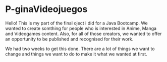 # P-ginaVideojuegos
Hello!
This is my part of the final oject i did for a Java Bootcamp.
We wanted to create somthing for people who is interested in Anime, Manga and Videogames content. 
Also, for all of those creators, we wanted to offer an opportunity to be published and recognised for their work.

We had two weeks to get this done. 
There are a lot of things we want to change and things we want to do to make it what we wanted at first.
